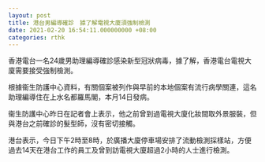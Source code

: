 ```yaml
---
layout: post
title: 港台男編導確診　據了解電視大廈須強制檢測
date: 2021-02-20 16:54:11.000000000 +08:00
categories: rthk
---
```


香港電台一名24歲男助理編導確診感染新型冠狀病毒，據了解，香港電台電視大廈需要接受強制檢測。

根據衞生防護中心資料，有關個案被列作與早前的本地個案有流行病學關連，這名助理編導住在上水名都羅馬閣，本月14日發病。

衞生防護中心昨日在記者會上表示，他之前曾到過電視大廈化妝間取外景服裝，但與港台之前確診的髮型師，沒有密切接觸。

港台表示，今日下午2時至8時，於廣播大廈停車場安排了流動檢測採樣站，方便過去14天在港台工作的員工及曾到訪電視大廈超過2小時的人士進行檢測。
